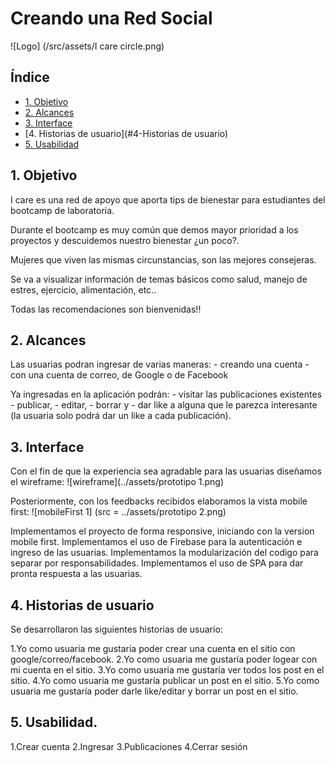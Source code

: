 # Creando una Red Social
![Logo] (/src/assets/I care circle.png)

## Índice

* [1. Objetivo](#1-objetivo)
* [2. Alcances](#2-alcances)
* [3. Interface](#3-Interface)
* [4. Historias de usuario](#4-Historias de usuario)
* [5. Usabilidad](#5-Usabilidad)


## 1. Objetivo

I care es una red de apoyo que aporta tips de bienestar para estudiantes del bootcamp de laboratoria.

Durante el bootcamp es muy común que demos mayor prioridad a los proyectos y descuidemos nuestro bienestar ¿un poco?. 

Mujeres que viven las mismas circunstancias, son las mejores consejeras.

Se va a visualizar información de temas básicos como salud, manejo de estres, ejercicio, alimentación, etc..

Todas las recomendaciones son bienvenidas!!


## 2. Alcances

Las usuarias podran ingresar de varias maneras:
    - creando una cuenta
    - con una cuenta de correo, de Google o de Facebook

Ya ingresadas en la aplicación podrán:
    - visitar las publicaciones existentes 
    - publicar, 
    - editar, 
    - borrar y 
    - dar like a alguna que le parezca interesante (la usuaria solo podrá dar un like a cada publicación).

## 3. Interface

Con el fin de que la experiencia sea agradable para las usuarias diseñamos el wireframe:
![wireframe](../assets/prototipo 1.png)

Posteriormente, con los feedbacks recibidos elaboramos la vista mobile first:
![mobileFirst 1] (src = ../assets/prototipo 2.png)

Implementamos el proyecto de forma responsive, iniciando con la version mobile first.
Implementamos el uso de Firebase para la autenticación e ingreso de las usuarias.
Implementamos la modularización del codigo para separar por responsabilidades.
Implementamos el uso de SPA para dar pronta respuesta a las usuarias.

## 4. Historias de usuario

Se desarrollaron las siguientes historias de usuario:

1.Yo como usuaria me gustaría poder crear una cuenta en el sitio con google/correo/facebook.
2.Yo como usuaria me gustaría poder logear con mi cuenta en el sitio.
3.Yo como usuaria me gustaría ver todos los post en el sitio.
4.Yo como usuaria me gustaría publicar un post en el sitio.
5.Yo como usuaria me gustaría poder darle like/editar y borrar un post en el sitio.


## 5. Usabilidad.

1.Crear cuenta
2.Ingresar
3.Publicaciones
4.Cerrar sesión 



